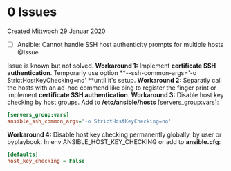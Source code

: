 # 0 Issues
Created Mittwoch 29 Januar 2020


* ☐ Ansible: Cannot handle SSH host authenticity prompts for multiple hosts @Issue

Issue is known but not solved.
**Workaround 1:**
Implement **certificate SSH authentication**. Temporarly use option **--ssh-common-args='-o StrictHostKeyChecking=no' **until it's setup.
**Workaround 2:**
Separatly call the hosts with an ad-hoc commend like ping to register the finger print or implement **certificate SSH authentication**.
**Workaround 3:**
Disable host key checking by host groups.
Add to **/etc/ansible/hosts** [servers_group:vars]:
```ini
[servers_group:vars]
ansible_ssh_common_args='-o StrictHostKeyChecking=no'
```

**Workaround 4:**
Disable host key checking permanently globally, by user or byplaybook.
In env ANSIBLE_HOST_KEY_CHECKING or add to **ansible.cfg**:
```ini
[defaults]
host_key_checking = False
```

